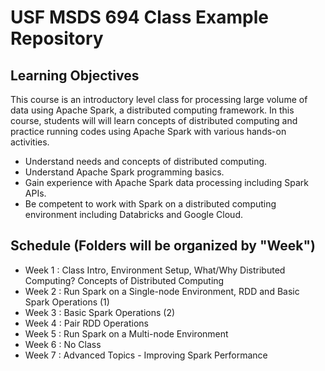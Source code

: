 # USF MSDS 694 Class Example Repository 

## Learning Objectives
This course is an introductory level class for processing large volume of data using Apache Spark, a distributed computing framework. In this course, students will will learn concepts of distributed computing and practice running codes using Apache Spark with various hands-on activities.

- Understand needs and concepts of distributed computing.
- Understand Apache Spark programming basics.
- Gain experience with Apache Spark data processing including Spark APIs.
- Be competent to work with Spark on a distributed computing environment including Databricks and Google Cloud.

## Schedule (Folders will be organized by "Week")
- Week 1 : Class Intro, Environment Setup, What/Why Distributed Computing? Concepts of Distributed Computing
- Week 2 : Run Spark on a Single-node Environment, RDD and Basic Spark Operations (1)
- Week 3 : Basic Spark Operations (2)
- Week 4 : Pair RDD Operations
- Week 5 : Run Spark on a Multi-node Environment 
- Week 6 : No Class
- Week 7 : Advanced Topics - Improving Spark Performance 
